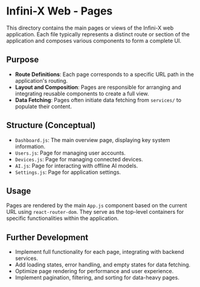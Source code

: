 
# Infini-X Web - Pages

This directory contains the main pages or views of the Infini-X web application. Each file typically represents a distinct route or section of the application and composes various components to form a complete UI.

## Purpose
- **Route Definitions**: Each page corresponds to a specific URL path in the application's routing.
- **Layout and Composition**: Pages are responsible for arranging and integrating reusable components to create a full view.
- **Data Fetching**: Pages often initiate data fetching from `services/` to populate their content.

## Structure (Conceptual)
- `Dashboard.js`: The main overview page, displaying key system information.
- `Users.js`: Page for managing user accounts.
- `Devices.js`: Page for managing connected devices.
- `AI.js`: Page for interacting with offline AI models.
- `Settings.js`: Page for application settings.

## Usage
Pages are rendered by the main `App.js` component based on the current URL using `react-router-dom`. They serve as the top-level containers for specific functionalities within the application.

## Further Development
- Implement full functionality for each page, integrating with backend services.
- Add loading states, error handling, and empty states for data fetching.
- Optimize page rendering for performance and user experience.
- Implement pagination, filtering, and sorting for data-heavy pages.
